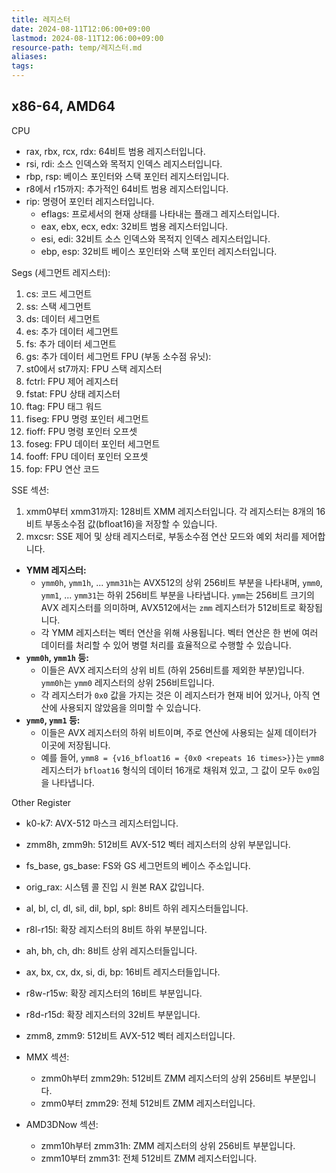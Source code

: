 ```yaml
---
title: 레지스터
date: 2024-08-11T12:06:00+09:00
lastmod: 2024-08-11T12:06:00+09:00
resource-path: temp/레지스터.md
aliases: 
tags: 
---
```

## x86-64, AMD64

CPU
- rax, rbx, rcx, rdx: 64비트 범용 레지스터입니다.
- rsi, rdi: 소스 인덱스와 목적지 인덱스 레지스터입니다.
- rbp, rsp: 베이스 포인터와 스택 포인터 레지스터입니다.
- r8에서 r15까지: 추가적인 64비트 범용 레지스터입니다.
- rip: 명령어 포인터 레지스터입니다.
	- eflags: 프로세서의 현재 상태를 나타내는 플래그 레지스터입니다.
	- eax, ebx, ecx, edx: 32비트 범용 레지스터입니다.
	- esi, edi: 32비트 소스 인덱스와 목적지 인덱스 레지스터입니다.
	- ebp, esp: 32비트 베이스 포인터와 스택 포인터 레지스터입니다.




Segs (세그먼트 레지스터):
1. cs: 코드 세그먼트
2. ss: 스택 세그먼트
3. ds: 데이터 세그먼트
4. es: 추가 데이터 세그먼트
5. fs: 추가 데이터 세그먼트
6. gs: 추가 데이터 세그먼트
FPU (부동 소수점 유닛):
1. st0에서 st7까지: FPU 스택 레지스터
2. fctrl: FPU 제어 레지스터
3. fstat: FPU 상태 레지스터
4. ftag: FPU 태그 워드
5. fiseg: FPU 명령 포인터 세그먼트
6. fioff: FPU 명령 포인터 오프셋
7. foseg: FPU 데이터 포인터 세그먼트
8. fooff: FPU 데이터 포인터 오프셋
9. fop: FPU 연산 코드

SSE 섹션:
1. xmm0부터 xmm31까지: 128비트 XMM 레지스터입니다. 각 레지스터는 8개의 16비트 부동소수점 값(bfloat16)을 저장할 수 있습니다.
2. mxcsr: SSE 제어 및 상태 레지스터로, 부동소수점 연산 모드와 예외 처리를 제어합니다.
- **YMM 레지스터:**
    - `ymm0h`, `ymm1h`, ... `ymm31h`는 AVX512의 상위 256비트 부분을 나타내며, `ymm0`, `ymm1`, ... `ymm31`는 하위 256비트 부분을 나타냅니다. `ymm`는 256비트 크기의 AVX 레지스터를 의미하며, AVX512에서는 `zmm` 레지스터가 512비트로 확장됩니다.
    - 각 YMM 레지스터는 벡터 연산을 위해 사용됩니다. 벡터 연산은 한 번에 여러 데이터를 처리할 수 있어 병렬 처리를 효율적으로 수행할 수 있습니다.
- **`ymm0h`, `ymm1h` 등:**
    - 이들은 AVX 레지스터의 상위 비트 (하위 256비트를 제외한 부분)입니다. `ymm0h`는 `ymm0` 레지스터의 상위 256비트입니다.
    - 각 레지스터가 `0x0` 값을 가지는 것은 이 레지스터가 현재 비어 있거나, 아직 연산에 사용되지 않았음을 의미할 수 있습니다.
- **`ymm0`, `ymm1` 등:**
    - 이들은 AVX 레지스터의 하위 비트이며, 주로 연산에 사용되는 실제 데이터가 이곳에 저장됩니다.
    - 예를 들어, `ymm8 = {v16_bfloat16 = {0x0 <repeats 16 times>}}`는 `ymm8` 레지스터가 `bfloat16` 형식의 데이터 16개로 채워져 있고, 그 값이 모두 `0x0`임을 나타냅니다.


Other Register
- k0-k7: AVX-512 마스크 레지스터입니다.
- zmm8h, zmm9h: 512비트 AVX-512 벡터 레지스터의 상위 부분입니다.
- fs_base, gs_base: FS와 GS 세그먼트의 베이스 주소입니다.
- orig_rax: 시스템 콜 진입 시 원본 RAX 값입니다.
- al, bl, cl, dl, sil, dil, bpl, spl: 8비트 하위 레지스터들입니다.
- r8l-r15l: 확장 레지스터의 8비트 하위 부분입니다.
- ah, bh, ch, dh: 8비트 상위 레지스터들입니다.
- ax, bx, cx, dx, si, di, bp: 16비트 레지스터들입니다.
- r8w-r15w: 확장 레지스터의 16비트 부분입니다.
- r8d-r15d: 확장 레지스터의 32비트 부분입니다.
- zmm8, zmm9: 512비트 AVX-512 벡터 레지스터입니다.




- MMX 섹션:
    - zmm0h부터 zmm29h: 512비트 ZMM 레지스터의 상위 256비트 부분입니다.
    - zmm0부터 zmm29: 전체 512비트 ZMM 레지스터입니다.
- AMD3DNow 섹션:
    - zmm10h부터 zmm31h: ZMM 레지스터의 상위 256비트 부분입니다.
    - zmm10부터 zmm31: 전체 512비트 ZMM 레지스터입니다.


